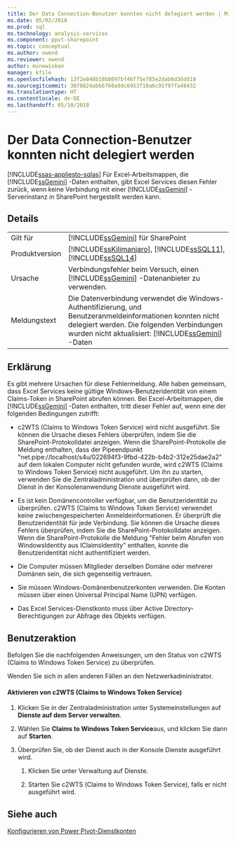 ```yaml
---
title: Der Data Connection-Benutzer konnten nicht delegiert werden | Microsoft Docs
ms.date: 05/02/2018
ms.prod: sql
ms.technology: analysis-services
ms.component: ppvt-sharepoint
ms.topic: conceptual
ms.author: owend
ms.reviewer: owend
author: minewiskan
manager: kfile
ms.openlocfilehash: 13f2e848b18b8097bf46f75e785e2dab6d36dd10
ms.sourcegitcommit: 38f8824abb6760a9dc6953f10a6c91f97fa48432
ms.translationtype: HT
ms.contentlocale: de-DE
ms.lasthandoff: 05/10/2018
---
```

# <a name="the-data-connection-user-could-not-be-delegated"></a>Der Data Connection-Benutzer konnten nicht delegiert werden
[!INCLUDE[ssas-appliesto-sqlas](../../includes/ssas-appliesto-sqlas.md)]
  Für Excel-Arbeitsmappen, die [!INCLUDE[ssGemini](../../includes/ssgemini-md.md)] -Daten enthalten, gibt Excel Services diesen Fehler zurück, wenn keine Verbindung mit einer [!INCLUDE[ssGemini](../../includes/ssgemini-md.md)] -Serverinstanz in SharePoint hergestellt werden kann.  
  
## <a name="details"></a>Details  
  
|||  
|-|-|  
|Gilt für|[!INCLUDE[ssGemini](../../includes/ssgemini-md.md)] für SharePoint|  
|Produktversion|[!INCLUDE[ssKilimanjaro](../../includes/sskilimanjaro-md.md)], [!INCLUDE[ssSQL11](../../includes/sssql11-md.md)], [!INCLUDE[ssSQL14](../../includes/sssql14-md.md)]|  
|Ursache|Verbindungsfehler beim Versuch, einen [!INCLUDE[ssGemini](../../includes/ssgemini-md.md)] -Datenanbieter zu verwenden.|  
|Meldungstext|Die Datenverbindung verwendet die Windows-Authentifizierung, und Benutzeranmeldeinformationen konnten nicht delegiert werden. Die folgenden Verbindungen wurden nicht aktualisiert: [!INCLUDE[ssGemini](../../includes/ssgemini-md.md)] -Daten|  
  
## <a name="explanation"></a>Erklärung  
 Es gibt mehrere Ursachen für diese Fehlermeldung. Alle haben gemeinsam, dass Excel Services keine gültige Windows-Benutzeridentität von einem Claims-Token in SharePoint abrufen können. Bei Excel-Arbeitsmappen, die [!INCLUDE[ssGemini](../../includes/ssgemini-md.md)] -Daten enthalten, tritt dieser Fehler auf, wenn eine der folgenden Bedingungen zutrifft:  
  
-   c2WTS (Claims to Windows Token Service) wird nicht ausgeführt. Sie können die Ursache dieses Fehlers überprüfen, indem Sie die SharePoint-Protokolldatei anzeigen. Wenn die SharePoint-Protokolle die Meldung enthalten, dass der Pipeendpunkt "net.pipe://localhost/s4u/022694f3-9fbd-422b-b4b2-312e25dae2a2" auf dem lokalen Computer nicht gefunden wurde, wird c2WTS (Claims to Windows Token Service) nicht ausgeführt. Um ihn zu starten, verwenden Sie die Zentraladministration und überprüfen dann, ob der Dienst in der Konsolenanwendung Dienste ausgeführt wird.  
  
-   Es ist kein Domänencontroller verfügbar, um die Benutzeridentität zu überprüfen. c2WTS (Claims to Windows Token Service) verwendet keine zwischengespeicherten Anmeldeinformationen. Er überprüft die Benutzeridentität für jede Verbindung. Sie können die Ursache dieses Fehlers überprüfen, indem Sie die SharePoint-Protokolldatei anzeigen. Wenn die SharePoint-Protokolle die Meldung "Fehler beim Abrufen von WindowsIdentity aus IClaimsIdentity" enthalten, konnte die Benutzeridentität nicht authentifiziert werden.  
  
-   Die Computer müssen Mitglieder derselben Domäne oder mehrerer Domänen sein, die sich gegenseitig vertrauen.  
  
-   Sie müssen Windows-Domänenbenutzerkonten verwenden. Die Konten müssen über einen Universal Principal Name (UPN) verfügen.  
  
-   Das Excel Services-Dienstkonto muss über Active Directory-Berechtigungen zur Abfrage des Objekts verfügen.  
  
## <a name="user-action"></a>Benutzeraktion  
 Befolgen Sie die nachfolgenden Anweisungen, um den Status von c2WTS (Claims to Windows Token Service) zu überprüfen.  
  
 Wenden Sie sich in allen anderen Fällen an den Netzwerkadministrator.  
  
#### <a name="enable-claims-to-windows-token-service"></a>Aktivieren von c2WTS (Claims to Windows Token Service)  
  
1.  Klicken Sie in der Zentraladministration unter Systemeinstellungen auf **Dienste auf dem Server verwalten**.  
  
2.  Wählen Sie **Claims to Windows Token Service**aus, und klicken Sie dann auf **Starten**.  
  
3.  Überprüfen Sie, ob der Dienst auch in der Konsole Dienste ausgeführt wird.  
  
    1.  Klicken Sie unter Verwaltung auf Dienste.  
  
    2.  Starten Sie c2WTS (Claims to Windows Token Service), falls er nicht ausgeführt wird.  
  
## <a name="see-also"></a>Siehe auch  
 [Konfigurieren von Power Pivot-Dienstkonten](../../analysis-services/power-pivot-sharepoint/configure-power-pivot-service-accounts.md)  
  
  
